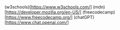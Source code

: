 (w3schools)[https://www.w3schools.com/]
(mdn)[https://developer.mozilla.org/en-US/]
(freecodecamp)[https://www.freecodecamp.org/]
(chatGPT)[https://www.chat.openai.com/]

